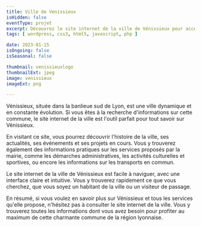 ```yaml
---
title: Ville de Venissieux
isHidden: false
eventType: projet
excerpt: Découvrez le site internet de la ville de Vénissieux pour accéder à toutes les informations sur cette charmante commune de la région lyonnaise.
tags: [ wordpress, css3, html5, javascript, php ]

date: 2023-01-15
isOngoing: false
isSeasonal: false

thumbnail: venissieuxlogo
thumbnailExt: jpeg
image: venissieux
imageExt: png

---
```


Vénissieux, située dans la banlieue sud de Lyon, est une ville dynamique et en constante évolution. Si vous êtes à la
recherche d'informations sur cette commune, le site internet de la ville est l'outil parfait pour tout savoir sur
Vénissieux.

En visitant ce site, vous pourrez découvrir l'histoire de la ville, ses actualités, ses événements et ses projets en
cours. Vous y trouverez également des informations pratiques sur les services proposés par la mairie, comme les
démarches administratives, les activités culturelles et sportives, ou encore les informations sur les transports en
commun.

Le site internet de la ville de Vénissieux est facile à naviguer, avec une interface claire et intuitive. Vous y
trouverez rapidement ce que vous cherchez, que vous soyez un habitant de la ville ou un visiteur de passage.

En résumé, si vous voulez en savoir plus sur Vénissieux et tous les services qu'elle propose, n'hésitez pas à consulter
le site internet de la ville. Vous y trouverez toutes les informations dont vous avez besoin pour profiter au maximum de
cette charmante commune de la région lyonnaise.
